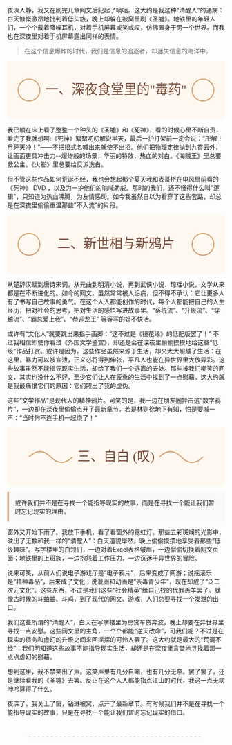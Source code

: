 夜深人静，我又在刷完几章网文后犯起了嘀咕。这大约是我这种“清醒人”的通病：白天慷慨激昂地批判着低头族，晚上却躲在被窝里刷《圣墟》。地铁里的年轻人们，一个个戴着降噪耳机，对着手机屏幕或笑或叹，仿佛置身于另一个世界。而我也在深夜里对着手机屏幕露出同样的表情。

> 在这个信息爆炸的时代，我们是信息的追逐者，却迷失信息的海洋中。

<style>
.responsive-svg {
    width: 100%;
    height: auto;
    max-width: 600px;
    margin: 0 auto;
    display: block;
}
</style>

<svg class="responsive-svg" viewBox="0 0 300 80" xmlns="http://www.w3.org/2000/svg" preserveAspectRatio="xMidYMid meet">
    <!-- 背景 -->
    <rect width="100%" height="100%" fill="#fff8f0"/>
    <!-- 装饰性图形 -->
    <circle cx="30" cy="40" r="15" fill="none" stroke="#d4a373" stroke-width="1.5"/>
    <circle cx="270" cy="40" r="15" fill="none" stroke="#d4a373" stroke-width="1.5"/>
    <!-- 章节标题 -->
    <text x="150" y="45" font-family="楷体" font-size="18" fill="#774936" text-anchor="middle">
        一、深夜食堂里的"毒药"
    </text>
</svg>

我已躺在床上看了整整一个钟头的《圣墟》和《死神》，看的时候心里不断自责，看完了我就想啊:《死神》絮絮叨叨解说半天，最后一护打架前一定会说：“卍解！月牙天冲！”——不把招式名喊出来就使不出招。他们把物理定律抛到九霄云外，让画面更具冲击力--爆炸般的场景，华丽的特效，热血的对白。《海贼王》里总要救公主，《火影》里总要给反派洗白。

但不管这些作品如何荒诞不经，我也会想起那个夏天我和表哥挤在电风扇前看的《死神》 DVD ，以及为一护他们的呐喊助威。那时的我们，还不懂得什么叫"逻辑"，只知道为热血沸腾，为友情感动。如今我虽然自以为看穿了这些套路，却总是在深夜里偷偷重温那些"不入流"的片段。

<svg class="responsive-svg" viewBox="0 0 300 80" xmlns="http://www.w3.org/2000/svg" preserveAspectRatio="xMidYMid meet">
    <!-- 背景 -->
    <rect width="100%" height="100%" fill="#fff8f0"/>
    <!-- 装饰性图形 -->
    <circle cx="30" cy="40" r="15" fill="none" stroke="#d4a373" stroke-width="1.5"/>
    <circle cx="270" cy="40" r="15" fill="none" stroke="#d4a373" stroke-width="1.5"/>
    <!-- 章节标题 -->
    <text x="150" y="45" font-family="楷体" font-size="18" fill="#774936" text-anchor="middle">
        二、新世相与新鸦片
    </text>
</svg>

从楚辞汉赋到唐诗宋词，从元曲到明清小说，再到武侠小说、琼瑶小说，文学从来都是在不断进化的。如今的网文，虽然常常被人诟病，但不得不承认：它让更多人有了书写自己故事的勇气。在这个人人都能创作的时代，每个人都能把自己的人生经历，把对社会的思考，把对生活的感悟写进故事里。“系统流”、“升级流”、“穿越流”、“霸总爱上我”、“恭迎龙王” 等等写的好不快活。

或许有“文化人”就要跳出来指手画脚：“这不过是《镜花缘》的低配版罢了！” 不过我相信即使你看过《外国文学鉴赏》，却还是会在深夜里偷偷摸摸地给这些“低级”作品打赏。或许是因为，这些作品虽然来源于生活，却又大大超越了生活：在这里，暴力可以被宣泄，正义必将得到伸张，平凡人也能在异世界里大放异彩。这些故事虽然不能指导现实生活，却给了我们一个逃离的去处。那些被我们嘲笑的网文，其实也没什么不好，至少它们让人在疲惫的生活中找到了一点慰藉。这大约就是我最痛恨它们的原因：它们照出了我的虚伪。

这些“文学作品”是现代人的精神鸦片。可笑的是，我一边在朋友圈抨击这“数字鸦片”，一边却在深夜里偷偷点开了最新章节。若是林则徐地下有知，怕是要喊一声：“当时何不连手机一起烧了！”

<svg class="responsive-svg" viewBox="0 0 300 80" xmlns="http://www.w3.org/2000/svg" preserveAspectRatio="xMidYMid meet">
    <!-- 背景 -->
    <rect width="100%" height="100%" fill="#fff8f0"/>
    <!-- 装饰性图形：叹息云朵 -->
    <path d="M30,40 Q45,25 60,40 T90,40" fill="none" stroke="#d4a373" stroke-width="1.5"/>
    <path d="M210,40 Q225,25 240,40 T270,40" fill="none" stroke="#d4a373" stroke-width="1.5"/>
    <!-- 章节标题 -->
    <text x="150" y="45" font-family="楷体" font-size="18" fill="#774936" text-anchor="middle">
        三、自白 (叹)
    </text>
</svg>

<div style="background-color: #f8f9fa; border-left: 4px solid #d4a373; padding: 1em; margin: 1em 0;">
或许我们并不是在寻找一个能指导现实的故事，而是在寻找一个能让我们暂时忘记现实的理由。
</div>

窗外又开始下雨了。我放下手机，看了看窗外的霓虹灯。那些五彩斑斓的光影中，映出了无数和我一样的“清醒人”：白天道貌岸然，晚上偷偷摸摜地享受着那些“低级趣味”。写字楼里的白领们，一边对着Excel表格皱眉，一边偷偷切换着网文页面；地铁里的上班族，一边抱怨着工作压力，一边沉迷于异世界的冒险。

说来可笑，从前人们说电子游戏厅是“电子鸦片”，后来变成了网游；说摇滚乐是“精神毒品”，后来成了文化；说漫画和动画是“荼毒青少年”，现在却成了“泛二次元文化”。这些东西，不过是我们这些“社会精英”给自己找的代罪羔羊罢了。就像古时候的斗蛐蛐、斗鸡，到了现代的网文、游戏，人们总要寻找一个发泄的出口。

我们这些所谓的“清醒人”，白天在写字楼里为房贷车贷奔波，晚上却要在异世界里寻找一点安慰。这些网文里的主角，一个个都能“逆天改命”，可我们呢？不过是在现实的债务和虚幻的升级之间来回摇摆的可怜人罢了。这大约就是最大的“荒诞不经”：我们明知道这些故事不能指导现实生活，却还是在深夜里贪婪地寻找着那一点点虚幻的慰藉。

想到这里，我不禁笑出了声。这笑声里有几分自嘲，也有几分无奈。罢了罢了，还是继续看我的《圣墟》去罢。反正在这个人人都能指点江山的时代，我这一点无病呻吟算得了什么。

夜深了，我关上了窗，钻进被窝，点开了最新章节。有时候我们并不是在寻找一个能指导现实的故事，只是在寻找一个能让我们暂时忘记现实的借口。

<svg class="responsive-svg" viewBox="0 0 300 40" xmlns="http://www.w3.org/2000/svg" preserveAspectRatio="xMidYMid meet">
    <!-- 装饰性尾部图形 -->
    <line x1="30" y1="20" x2="270" y2="20" stroke="#adb5bd" stroke-width="1" stroke-dasharray="3,3"/>
</svg>
